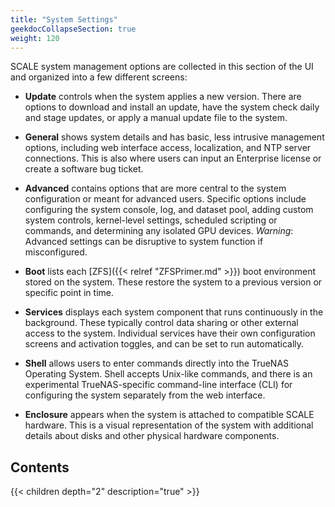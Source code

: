 ```yaml
---
title: "System Settings"
geekdocCollapseSection: true
weight: 120
---
```


SCALE system management options are collected in this section of the UI and organized into a few different screens:

* **Update** controls when the system applies a new version.
  There are options to download and install an update, have the system check daily and stage updates, or apply a manual update file to the system.

* **General** shows system details and has basic, less intrusive management options, including web interface access, localization, and NTP server connections.
  This is also where users can input an Enterprise license or create a software bug ticket.

* **Advanced** contains options that are more central to the system configuration or meant for advanced users.
  Specific options include configuring the system console, log, and dataset pool, adding custom system controls, kernel-level settings, scheduled scripting or commands, and determining any isolated GPU devices.
  *Warning*: Advanced settings can be disruptive to system function if misconfigured.

* **Boot** lists each [ZFS]({{< relref "ZFSPrimer.md" >}}) boot environment stored on the system.
  These restore the system to a previous version or specific point in time.

* **Services** displays each system component that runs continuously in the background.
  These typically control data sharing or other external access to the system.
  Individual services have their own configuration screens and activation toggles, and can be set to run automatically.

* **Shell** allows users to enter commands directly into the TrueNAS Operating System.
  Shell accepts Unix-like commands, and there is an experimental TrueNAS-specific command-line interface (CLI) for configuring the system separately from the web interface.

* **Enclosure** appears when the system is attached to compatible SCALE hardware.
  This is a visual representation of the system with additional details about disks and other physical hardware components.

## Contents

{{< children depth="2" description="true" >}}

